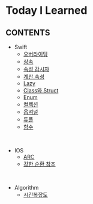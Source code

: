 # Today I Learned

## CONTENTS

- Swift
  <!-- - [타입캐스팅](./Swift/%08Typecasting/README.md) -->
  <!-- - [다형성](./Swift/Polymorphism/README.md) -->
  - [오버라이딩](./Swift/Overriding/README.md)
  - [상속](./Swift/Inheritance/README.md)
  - [속성 감시자](./Swift/PropertyObserver/README.md)
  - [계산 속성](./Swift/ComputedProperties/README.md)
  - [Lazy](./Swift/Lazy/README.md)
  - [Class와 Struct](./Swift/ClassAndStruct/README.md)
  - [Enum](./Swift/Enum/README.md)
  - [컬렉션](./Swift/Collection/README.md)
  - [옵셔널](./Swift/Optional/README.md)
  - [튜플](./Swift/Tuple/README.md)
  - [함수](./Swift/Function/README.md)

<br/>

- IOS
  - [ARC](./IOS/ARC/README.md)
  - [강한 순환 참조](./IOS/StrongReferenceCycle/README.md)

<br/>

- Algorithm
  - [시간복잡도](./Algorithm/TimeComplexity/README.md)
  <!-- - [공간복잡도](./Algorithm/SpaceComplexity/README.md) -->

